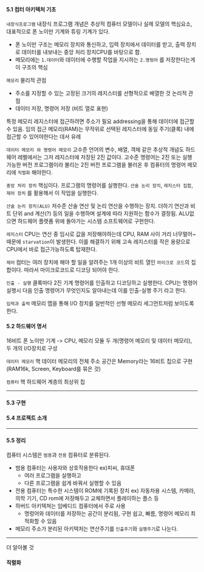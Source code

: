 #### 5.1 컴터 아키텍처 기초
 `내장식프로그램`
  내장식 프로그램 개념은 추상적 컴퓨터 모델이나 실제 모델의 핵심요소, 대표적으로 폰 노이만 기계와 튜링 기계가 있다. 
 - 폰 노이만 구조는 메모리 장치와 통신하고, 입력 장치에서 데이터를 받고, 출력 장치로 데이터를 내보내는 중앙 처리 장치CPU를 바탕으로 함.
 - 메모리에는 `1.데이터`와 데이터에 수행할 작업을 지시하는 `2.명렁어` 를 저장한다는게 이 구조의 핵심

 `메모리`
 물리적 관점
 - 주소를 지정할 수 있는 고정된 크기의 레지스터를 선형적으로 배열한 것 
 논리적 관점
  - 데이터 저장, 명령어 저장 (비트 열로 표현)

특정 메모리 레지스터에 접근하려면 주소가 필요 addressing을 통해 데이터에 접근할 수 있음. 임의 접근 메모리(RAM)는 무작위로 선택된 레지스터에 동일 주기(클록) 내에 접근할 수 있어야한다는 데서 유례

`데이터 메모리 와 명령어 메모리`
고수준 언어의 변수, 배열, 객체 같은 추상적 개념도 하드웨어 레벨에서는 그저 레지스터에 저장된 2진 값이다. 고수준 명령어는 2진 또는 실행 가능한 버전 프로그램이라 불리는 2진 버전 프로그램을 불러온 후 컴퓨터의 명령어 메모리에 `직렬화` 해야한다.

`중앙 처리 장치`
핵심이다. 프로그램의 명령어를 실행한다. `산술 논리 장치`, `레지스터 집합`, `제어 장치` 를 활용해서 이 작업을 실행한다.

`산술 논리 장치(ALU)`
저수준 산술 연산 및 논리 연산을 수행하는 장치. 더하기 연산과 비트 단위 and 계산(?) 등의 일을 수행하며 설계에 따라 지원하는 함수가 결정됨. ALU없으면 하드웨어 플랫폼 위에 돌아가는 시스템 소프트웨어로 구현한다. 

`레지스터`
CPU는 연산 중 임시로 값을 저장해야하는데 CPU, RAM 사이 거리 너무멀어~ 때문에 `starvation`이 발생한다. 이를 해결하기 위해 고속 레지스터를 작은 용량으로 CPU에서 바로 접근가능하도록 탑재한다. 

`제어`
컴터는 여러 장치에 해야 할 일을 알려주는 1개 이상의 비트 열인 `마이크로 코드`의 집합이다. 따라서 마이크로코드로 디코딩 되어야 한다. 

`인출 - 실행`
클록마다 2진 기계 명령어를 인출하고 디코딩하고 실행한다. CPU는 명령어 실행시 다음 인출 명령어가 무엇인지도 알아내는데 이를 인출-실행 주기 라고 한다.

`입력과 출력`
메모리 맵을 통해 I/O 장치를 일반적인 선형 메모리 세그먼트처럼 보이도록 한다. 

#### 5.2 하드웨어 명서
16비트 폰 노이만 기계 -> CPU, 메모리 모듈 두 개(명령어 메모리 및 데이터 메모리), 두 개의 I/O장치로 구성

`데이터 메모리`
핵 데이터 메모리의 전체 주소 공간은 Memory라는 16비트 칩으로 구현 (RAM16k, Screen, Keyboard를 묶은 것) 

`컴퓨터`
핵 하드웨어 계층의 최상위 칩



---
#### 5.3 구현

#### 5.4 프로젝트 소개

---


#### 5.5 정리
컴퓨터 시스템은 `범용`과 `전용` 컴퓨터로 분류된다. 
- 범용 컴퓨터는 사용자와 상호작용한다 ex)피씨, 휴대폰
	- 여러 프로그램을 실행하고
	- 다른 프로그램을 쉽게 바꿔서 실행할 수 있음
- 전용 컴퓨터는 특수한 시스템이 ROM에 기록된 장치 ex) 자동차용 시스템, 카메라, 의학 기기, CD rom에 저장해두고 교체하면서 플레이하는 플스 등
- 하버드 아키텍쳐는 임베디드 컴퓨터에서 주로 사용
	- 명렁어와 데이터를 저장하는 공간이 분리됨, 구현 쉽고, 빠름, 명령어 메모리 최적화할 수 있음
- 메모리 주소가 분리된 아키텍처는 연산주기를 `인출주기`와 `실행주기`로 나눈다.

---
더 알아볼 것
#### 직렬화
